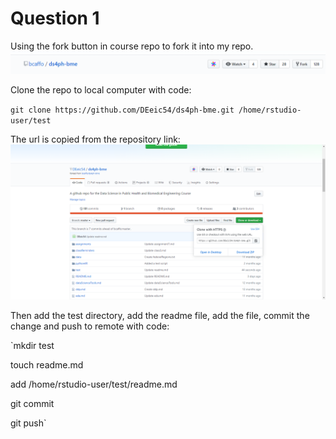 # Question 1
Using the fork button in course repo to fork it into my repo.
![q1.a.png](https://github.com/DEeic54/ds4ph-bme/blob/master/test/1.png)

Clone the repo to local computer with code:

`git clone https://github.com/DEeic54/ds4ph-bme.git /home/rstudio-user/test`

The url is copied from the repository link:
![q1.b.png](https://github.com/DEeic54/ds4ph-bme/blob/master/test/2.png)

Then add the test directory, add the readme file, add the file, commit the change and push to remote with code:

`mkdir test

touch readme.md

add /home/rstudio-user/test/readme.md

git commit

git push`
